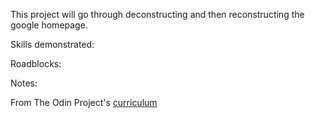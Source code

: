 This project will go through deconstructing and then reconstructing the google homepage.

Skills demonstrated:

Roadblocks:

Notes:

From The Odin Project's [curriculum](http://www.theodinproject.com/courses/web-development-101/lessons/html-css)